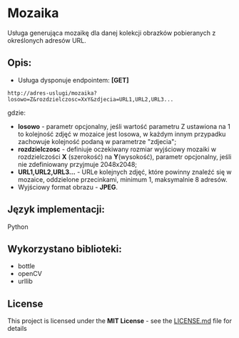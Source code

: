 # Mozaika

Usługa generująca mozaikę dla danej kolekcji obrazków pobieranych z określonych adresów URL.

## Opis:

* Usługa dysponuje endpointem:
**[GET]** 
```
http://adres-uslugi/mozaika?losowo=Z&rozdzielczosc=XxY&zdjecia=URL1,URL2,URL3...
```
gdzie:
* **losowo** - parametr opcjonalny, jeśli wartość parametru Z ustawiona na 1 to kolejność zdjęć w mozaice
jest losowa, w każdym innym przypadku zachowuje kolejność podaną w parametrze "zdjecia";
* **rozdzielczosc** - definiuje oczekiwany rozmiar wyjściowy mozaiki w rozdzielczości **X** (szerokość) na **Y**(wysokość),
parametr opcjonalny, jeśli nie zdefiniowany przyjmuje 2048x2048;
* **URL1,URL2,URL3...** - URLe kolejnych zdjęć, które powinny znaleźć się w mozaice, oddzielone przecinkami,
minimum 1, maksymalnie 8 adresów.
* Wyjściowy format obrazu - **JPEG**.

## Język implementacji: 

Python

## Wykorzystano biblioteki:

* bottle
* openCV
* urllib

## License

This project is licensed under the **MIT License** - see the [LICENSE.md](LICENSE.md) file for details
